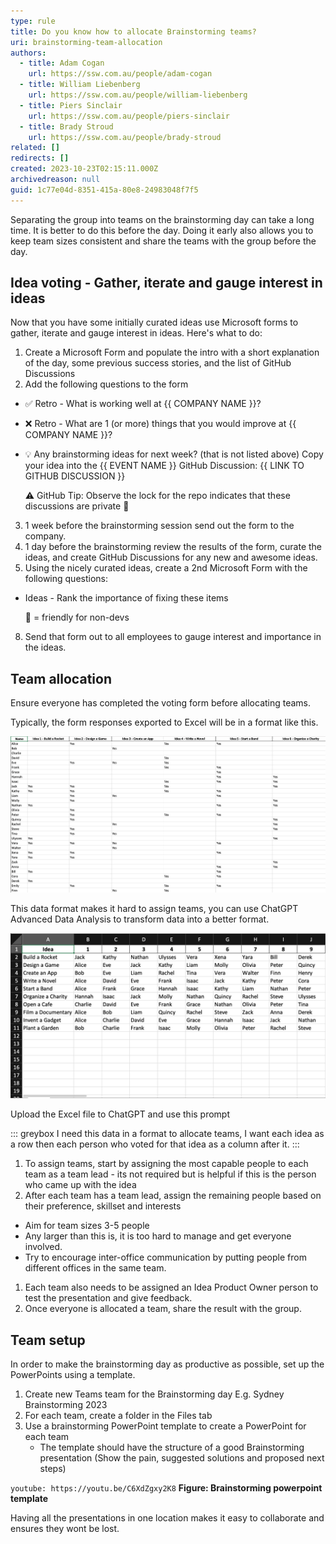 ```yaml
---
type: rule
title: Do you know how to allocate Brainstorming teams?
uri: brainstorming-team-allocation
authors:
  - title: Adam Cogan
    url: https://ssw.com.au/people/adam-cogan
  - title: William Liebenberg
    url: https://ssw.com.au/people/william-liebenberg
  - title: Piers Sinclair
    url: https://ssw.com.au/people/piers-sinclair
  - title: Brady Stroud
    url: https://ssw.com.au/people/brady-stroud
related: []
redirects: []
created: 2023-10-23T02:15:11.000Z
archivedreason: null
guid: 1c77e04d-8351-415a-80e8-24983048f7f5
---
```


Separating the group into teams on the brainstorming day can take a long time. It is better to do this before the day. Doing it early also allows you to keep team sizes consistent and share the teams with the group before the day.


## Idea voting - Gather, iterate and gauge interest in ideas
Now that you have some initially curated ideas use Microsoft forms to gather, iterate and gauge interest in ideas. Here's what to do:

1. Create a Microsoft Form and populate the intro with a short explanation of the day, some previous success stories, and the list of GitHub Discussions
2. Add the following questions to the form

- ✅ Retro - What is working well at {{ COMPANY NAME }}?
- ❌ Retro - What are 1 (or more) things that you would improve at {{ COMPANY NAME }}?
- 💡 Any brainstorming ideas for next week? (that is not listed above)
  Copy your idea into the {{ EVENT NAME }} GitHub Discussion:
  {{ LINK TO GITHUB DISCUSSION }}

  ⚠️ GitHub Tip: Observe the lock for the repo indicates that these discussions are private 🔐

3. 1 week before the brainstorming session send out the form to the company.
4. 1 day before the brainstorming review the results of the form, curate the ideas, and create GitHub Discussions for any new and awesome ideas.
5. Using the nicely curated ideas, create a 2nd Microsoft Form with the following questions:

- Ideas - Rank the importance of fixing these items

  👨 = friendly for non-devs

8. Send that form out to all employees to gauge interest and importance in the ideas.

## Team allocation

Ensure everyone has completed the voting form before allocating teams.

Typically, the form responses exported to Excel will be in a format like this.

![Figure: Data from the form responses](raw-data-format.png)

This data format makes it hard to assign teams, you can use ChatGPT Advanced Data Analysis to transform data into a better format.

![Figure: Transformed data makes it easy to allocate teams](transformed-voting-data.png)

Upload the Excel file to ChatGPT and use this prompt

::: greybox
I need this data in a format to allocate teams, I want each idea as a row then each person who voted for that idea as a column after it.
:::


1. To assign teams, start by assigning the most capable people to each team as a team lead - its not required but is helpful if this is the person who came up with the idea
2. After each team has a team lead, assign the remaining people based on their preference, skillset and interests

- Aim for team sizes 3-5 people
- Any larger than this is, it is too hard to manage and get everyone involved.
- Try to encourage inter-office communication by putting people from different offices in the same team.


1. Each team also needs to be assigned an Idea Product Owner person to test the presentation and give feedback.
2. Once everyone is allocated a team, share the result with the group.

## Team setup

In order to make the brainstorming day as productive as possible, set up the PowerPoints using a template.

1. Create new Teams team for the Brainstorming day E.g. Sydney Brainstorming 2023
2. For each team, create a folder in the Files tab
3. Use a brainstorming PowerPoint template to create a PowerPoint for each team
    - The template should have the structure of a good Brainstorming presentation (Show the pain, suggested solutions and proposed next steps)


`youtube: https://youtu.be/C6XdZgxy2K8`
**Figure: Brainstorming powerpoint template**

Having all the presentations in one location makes it easy to collaborate and ensures they wont be lost.